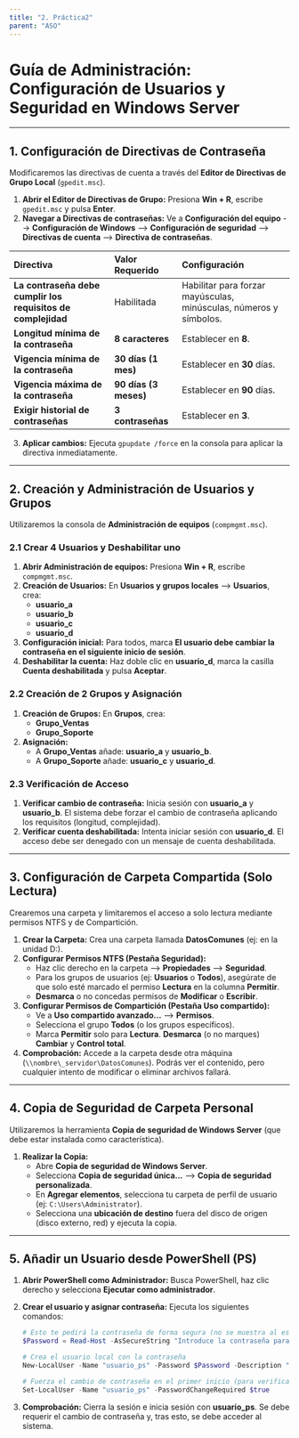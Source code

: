```yaml
---
title: "2. Práctica2"
parent: "ASO"
---
```


# Guía de Administración: Configuración de Usuarios y Seguridad en Windows Server

---

## 1. Configuración de Directivas de Contraseña

Modificaremos las directivas de cuenta a través del **Editor de Directivas de Grupo Local** (`gpedit.msc`).

1.  **Abrir el Editor de Directivas de Grupo:** Presiona **Win + R**, escribe `gpedit.msc` y pulsa **Enter**.
2.  **Navegar a Directivas de contraseñas:** Ve a **Configuración del equipo** --> **Configuración de Windows** --> **Configuración de seguridad** --> **Directivas de cuenta** --> **Directiva de contraseñas**.

| Directiva | Valor Requerido | Configuración |
| :--- | :--- | :--- |
| **La contraseña debe cumplir los requisitos de complejidad** | Habilitada | Habilitar para forzar mayúsculas, minúsculas, números y símbolos. |
| **Longitud mínima de la contraseña** | **8 caracteres** | Establecer en **8**. |
| **Vigencia mínima de la contraseña** | **30 días (1 mes)** | Establecer en **30** días. |
| **Vigencia máxima de la contraseña** | **90 días (3 meses)** | Establecer en **90** días. |
| **Exigir historial de contraseñas** | **3 contraseñas** | Establecer en **3**. |

3.  **Aplicar cambios:** Ejecuta `gpupdate /force` en la consola para aplicar la directiva inmediatamente.

---

## 2. Creación y Administración de Usuarios y Grupos

Utilizaremos la consola de **Administración de equipos** (`compmgmt.msc`).

### 2.1 Crear 4 Usuarios y Deshabilitar uno

1.  **Abrir Administración de equipos:** Presiona **Win + R**, escribe `compmgmt.msc`.
2.  **Creación de Usuarios:** En **Usuarios y grupos locales** --> **Usuarios**, crea:
    * **usuario\_a**
    * **usuario\_b**
    * **usuario\_c**
    * **usuario\_d**
3.  **Configuración inicial:** Para todos, marca **El usuario debe cambiar la contraseña en el siguiente inicio de sesión**.
4.  **Deshabilitar la cuenta:** Haz doble clic en **usuario\_d**, marca la casilla **Cuenta deshabilitada** y pulsa **Aceptar**.

### 2.2 Creación de 2 Grupos y Asignación

1.  **Creación de Grupos:** En **Grupos**, crea:
    * **Grupo\_Ventas**
    * **Grupo\_Soporte**
2.  **Asignación:**
    * A **Grupo\_Ventas** añade: **usuario\_a** y **usuario\_b**.
    * A **Grupo\_Soporte** añade: **usuario\_c** y **usuario\_d**.

### 2.3 Verificación de Acceso

1.  **Verificar cambio de contraseña:** Inicia sesión con **usuario\_a** y **usuario\_b**. El sistema debe forzar el cambio de contraseña aplicando los requisitos (longitud, complejidad).
2.  **Verificar cuenta deshabilitada:** Intenta iniciar sesión con **usuario\_d**. El acceso debe ser denegado con un mensaje de cuenta deshabilitada.

---

## 3. Configuración de Carpeta Compartida (Solo Lectura)

Crearemos una carpeta y limitaremos el acceso a solo lectura mediante permisos NTFS y de Compartición.

1.  **Crear la Carpeta:** Crea una carpeta llamada **DatosComunes** (ej: en la unidad D:).
2.  **Configurar Permisos NTFS (Pestaña Seguridad):**
    * Haz clic derecho en la carpeta --> **Propiedades** --> **Seguridad**.
    * Para los grupos de usuarios (ej: **Usuarios** o **Todos**), asegúrate de que solo esté marcado el permiso **Lectura** en la columna **Permitir**.
    * **Desmarca** o no concedas permisos de **Modificar** o **Escribir**.
3.  **Configurar Permisos de Compartición (Pestaña Uso compartido):**
    * Ve a **Uso compartido avanzado...** --> **Permisos**.
    * Selecciona el grupo **Todos** (o los grupos específicos).
    * Marca **Permitir** solo para **Lectura**. **Desmarca** (o no marques) **Cambiar** y **Control total**.
4.  **Comprobación:** Accede a la carpeta desde otra máquina (`\\nombre\_servidor\DatosComunes`). Podrás ver el contenido, pero cualquier intento de modificar o eliminar archivos fallará.

---

## 4. Copia de Seguridad de Carpeta Personal

Utilizaremos la herramienta **Copia de seguridad de Windows Server** (que debe estar instalada como característica).

1.  **Realizar la Copia:**
    * Abre **Copia de seguridad de Windows Server**.
    * Selecciona **Copia de seguridad única...** --> **Copia de seguridad personalizada**.
    * En **Agregar elementos**, selecciona tu carpeta de perfil de usuario (ej: `C:\Users\Administrator`).
    * Selecciona una **ubicación de destino** fuera del disco de origen (disco externo, red) y ejecuta la copia.

---

## 5. Añadir un Usuario desde PowerShell (PS)

1.  **Abrir PowerShell como Administrador:** Busca PowerShell, haz clic derecho y selecciona **Ejecutar como administrador**.
2.  **Crear el usuario y asignar contraseña:** Ejecuta los siguientes comandos:

    ```powershell
    # Esto te pedirá la contraseña de forma segura (no se muestra al escribirla)
    $Password = Read-Host -AsSecureString "Introduce la contraseña para usuario_ps" 

    # Crea el usuario local con la contraseña
    New-LocalUser -Name "usuario_ps" -Password $Password -Description "Usuario creado por PowerShell"

    # Fuerza el cambio de contraseña en el primer inicio (para verificación)
    Set-LocalUser -Name "usuario_ps" -PasswordChangeRequired $true
    ```

3.  **Comprobación:** Cierra la sesión e inicia sesión con **usuario\_ps**. Se debe requerir el cambio de contraseña y, tras esto, se debe acceder al sistema.